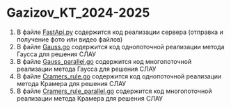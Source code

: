 # Gazizov_KT_2024-2025

1. В файле [FastApi.py](FastApi.py) содержится код реализации сервера (отправка и получение фото или видео файлов)
2. В файле [Gauss.go](Gauss.go) содержится код однопоточной реализации метода Гаусса для решения СЛАУ
3. В файле [Gauss_parallel.go](Gauss_parallel.go) содержится код многопоточной реализации метода Гаусса для решения СЛАУ
4. В файле [Cramers_rule.go](Cramers_rule.go) содержится код однопоточной реализации метода Крамера для решения СЛАУ
5. В файле [Cramers_rule_parallel.go](Cramers_rule_parallel.go) содержится код многопоточной реализации метода Крамера для решения СЛАУ
